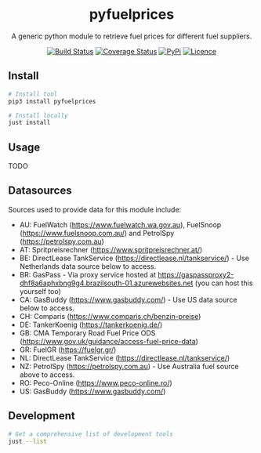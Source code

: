 <div align="center">

# pyfuelprices

A generic python module to retrieve fuel prices for different fuel suppliers.

[![Build Status](https://github.com/pantherale0/pyfuelprices/workflows/build/badge.svg)](https://github.com/pantherale0/pyfuelprices/actions)
[![Coverage Status](https://coveralls.io/repos/github/pantherale0/pyfuelprices/badge.svg?branch=main)](https://coveralls.io/github/pantherale0/pyfuelprices?branch=main)
[![PyPi](https://img.shields.io/pypi/v/pyfuelprices)](https://pypi.org/project/pyfuelprices)
[![Licence](https://img.shields.io/github/license/pantherale0/pyfuelprices)](LICENSE)

</div>

## Install

```bash
# Install tool
pip3 install pyfuelprices

# Install locally
just install
```

## Usage

TODO

## Datasources

Sources used to provide data for this module include:

- AU: FuelWatch (https://www.fuelwatch.wa.gov.au), FuelSnoop (https://www.fuelsnoop.com.au/) and PetrolSpy (https://petrolspy.com.au)
- AT: Spritpreisrechner (https://www.spritpreisrechner.at/)
- BE: DirectLease TankService (https://directlease.nl/tankservice/) - Use Netherlands data source below to access.
- BR: GasPass - Via proxy service hosted at https://gaspassproxy2-dhf8a6aphxbng9g4.brazilsouth-01.azurewebsites.net (you can host this yourself too)
- CA: GasBuddy (https://www.gasbuddy.com/) - Use US data source below to access.
- CH: Comparis (https://www.comparis.ch/benzin-preise)
- DE: TankerKoenig (https://tankerkoenig.de/)
- GB: CMA Temporary Road Fuel Price ODS (https://www.gov.uk/guidance/access-fuel-price-data)
- GR: FuelGR (https://fuelgr.gr/)
- NL: DirectLease TankService (https://directlease.nl/tankservice/)
- NZ: PetrolSpy (https://petrolspy.com.au) - Use Australia fuel source above to access.
- RO: Peco-Online (https://www.peco-online.ro/)
- US: GasBuddy (https://www.gasbuddy.com/)

## Development

```bash
# Get a comprehensive list of development tools
just --list
```

